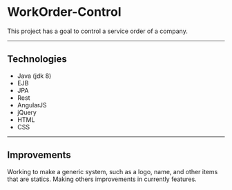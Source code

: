 # WorkOrder-Control

This project has a goal to control a service order of a company.

---

## Technologies

- Java (jdk 8)
- EJB
- JPA
- Rest
- AngularJS
- jQuery
- HTML
- CSS

---

## Improvements

Working to make a generic system, such as a logo, name, and other items that are statics.
Making others improvements in currently features.
